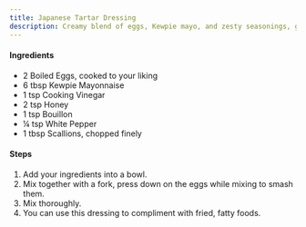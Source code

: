 ```yaml
---
title: Japanese Tartar Dressing
description: Creamy blend of eggs, Kewpie mayo, and zesty seasonings, great for cutting through fatty fried foods.
---
```


#### Ingredients

- 2 Boiled Eggs, cooked to your liking
- 6 tbsp Kewpie Mayonnaise
- 1 tsp Cooking Vinegar
- 2 tsp Honey
- 1 tsp Bouillon
- ¼ tsp White Pepper
- 1 tbsp Scallions, chopped finely

#### Steps

1. Add your ingredients into a bowl.
2. Mix together with a fork, press down on the eggs while mixing to smash them.
3. Mix thoroughly.
4. You can use this dressing to compliment with fried, fatty foods.

